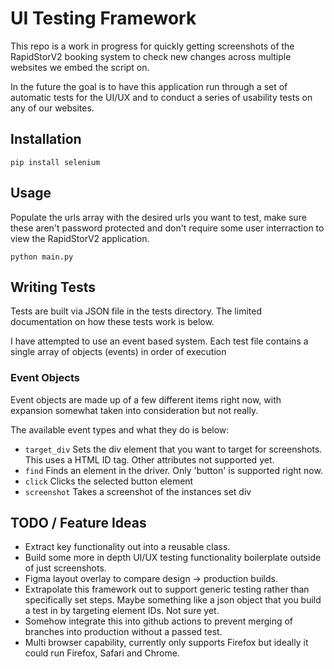 # UI Testing Framework

This repo is a work in progress for quickly getting screenshots of the RapidStorV2 booking system to check new changes across multiple websites we embed the script on.

In the future the goal is to have this application run through a set of automatic tests for the UI/UX and to conduct a series of usability tests on any of our websites.

## Installation

```pip install selenium```

## Usage

Populate the urls array with the desired urls you want to test, make sure these aren't password protected and don't require some user interraction to view the RapidStorV2 application.

```python main.py```

## Writing Tests

Tests are built via JSON file in the tests directory. The limited documentation on how these tests work is below.

I have attempted to use an event based system. Each test file contains a single array of objects (events) in order of execution

### Event Objects

Event objects are made up of a few different items right now, with expansion somewhat taken into consideration but not really.

The available event types and what they do is below:

- ```target_div``` Sets the div element that you want to target for screenshots. This uses a HTML ID tag. Other attributes not supported yet.
- ```find``` Finds an element in the driver. Only 'button' is supported right now.
- ```click``` Clicks the selected button element
- ```screenshot``` Takes a screenshot of the instances set div

## TODO / Feature Ideas

- Extract key functionality out into a reusable class.
- Build some more in depth UI/UX testing functionality boilerplate outside of just screenshots.
- Figma layout overlay to compare design -> production builds.
- Extrapolate this framework out to support generic testing rather than specifically set steps. Maybe something like a json object that you build a test in by targeting element IDs. Not sure yet.
- Somehow integrate this into github actions to prevent merging of branches into production without a passed test.
- Multi browser capability, currently only supports Firefox but ideally it could run Firefox, Safari and Chrome.